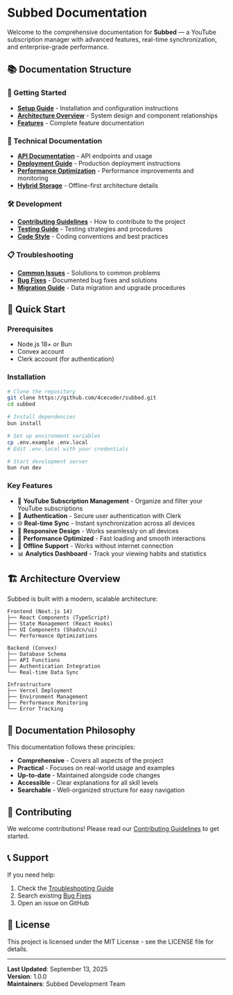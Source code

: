 # Subbed Documentation

Welcome to the comprehensive documentation for **Subbed** — a YouTube subscription manager with advanced features, real-time synchronization, and enterprise-grade performance.

## 📚 Documentation Structure

### 🚀 Getting Started

- [**Setup Guide**](./SETUP.md) - Installation and configuration instructions
- [**Architecture Overview**](./ARCHITECTURE.md) - System design and component relationships
- [**Features**](./FEATURES.md) - Complete feature documentation

### 🔧 Technical Documentation

- [**API Documentation**](./API.md) - API endpoints and usage
- [**Deployment Guide**](./DEPLOYMENT.md) - Production deployment instructions
- [**Performance Optimization**](./PERFORMANCE.md) - Performance improvements and monitoring
- [**Hybrid Storage**](./HYBRID_STORAGE.md) - Offline-first architecture details

### 🛠️ Development

- [**Contributing Guidelines**](./CONTRIBUTING.md) - How to contribute to the project
- [**Testing Guide**](./TESTING.md) - Testing strategies and procedures
- [**Code Style**](./CODE_STYLE.md) - Coding conventions and best practices

### 📋 Troubleshooting

- [**Common Issues**](./TROUBLESHOOTING.md) - Solutions to common problems
- [**Bug Fixes**](./BUG_FIXES.md) - Documented bug fixes and solutions
- [**Migration Guide**](./MIGRATION.md) - Data migration and upgrade procedures

## 🎯 Quick Start

### Prerequisites

- Node.js 18+ or Bun
- Convex account
- Clerk account (for authentication)

### Installation

```bash
# Clone the repository
git clone https://github.com/4cecoder/subbed.git
cd subbed

# Install dependencies
bun install

# Set up environment variables
cp .env.example .env.local
# Edit .env.local with your credentials

# Start development server
bun run dev
```

### Key Features

- 🎥 **YouTube Subscription Management** - Organize and filter your YouTube subscriptions
- 🔐 **Authentication** - Secure user authentication with Clerk
- 🌐 **Real-time Sync** - Instant synchronization across all devices
- 📱 **Responsive Design** - Works seamlessly on all devices
- 🚀 **Performance Optimized** - Fast loading and smooth interactions
- 🔄 **Offline Support** - Works without internet connection
- 📊 **Analytics Dashboard** - Track your viewing habits and statistics

## 🏗️ Architecture Overview

Subbed is built with a modern, scalable architecture:

```
Frontend (Next.js 14)
├── React Components (TypeScript)
├── State Management (React Hooks)
├── UI Components (Shadcn/ui)
└── Performance Optimizations

Backend (Convex)
├── Database Schema
├── API Functions
├── Authentication Integration
└── Real-time Data Sync

Infrastructure
├── Vercel Deployment
├── Environment Management
├── Performance Monitoring
└── Error Tracking
```

## 📖 Documentation Philosophy

This documentation follows these principles:

- **Comprehensive** - Covers all aspects of the project
- **Practical** - Focuses on real-world usage and examples
- **Up-to-date** - Maintained alongside code changes
- **Accessible** - Clear explanations for all skill levels
- **Searchable** - Well-organized structure for easy navigation

## 🤝 Contributing

We welcome contributions! Please read our [Contributing Guidelines](./CONTRIBUTING.md) to get started.

## 📞 Support

If you need help:

1. Check the [Troubleshooting Guide](./TROUBLESHOOTING.md)
2. Search existing [Bug Fixes](./BUG_FIXES.md)
3. Open an issue on GitHub

## 📄 License

This project is licensed under the MIT License - see the LICENSE file for details.

---

**Last Updated**: September 13, 2025  
**Version**: 1.0.0  
**Maintainers**: Subbed Development Team
